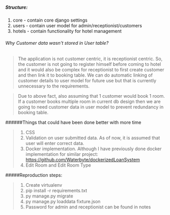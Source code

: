 ##### Structure:
   1. core - contain core django settings
   2. users - contain user model for admin/receptionist/customers
   3. hotels - contain functionality for hotel management

###### Why Customer data wasn't stored in User table?
> The application is not customer centric, it is receptionist centric. So, the customer is not going to register
            himself before coming to hotel and it would also be complex for receptionist to first create customer and
            then link it to booking table. We can do automatic linking of customer details to user model for future use
            but that is currently unnecessary to the requirements.

> Due to above fact, also assuming that 1 customer would book 1 room. If a customer books multiple room
> in current db design then we are going to need customer data in user model to prevent redundancy in booking table.

######Things that could have been done better with more time
>1. CSS 
>2. Validation on user submitted data. As of now, it is assumed that  user will enter correct data.
>3. Docker implementation. Although I have previously done docker implementation for similar project: https://github.com/Waterbyte/dockerizedLoanSystem
>4. Edit Room and Edit Room Type

#####Reproduction steps:
>1. Create virtualenv
>2. pip install -r requirements.txt
>3. py manage.py migrate
>4. py manage.py loaddata fixture.json
>5. Password for admin and receptionist can be found in notes 